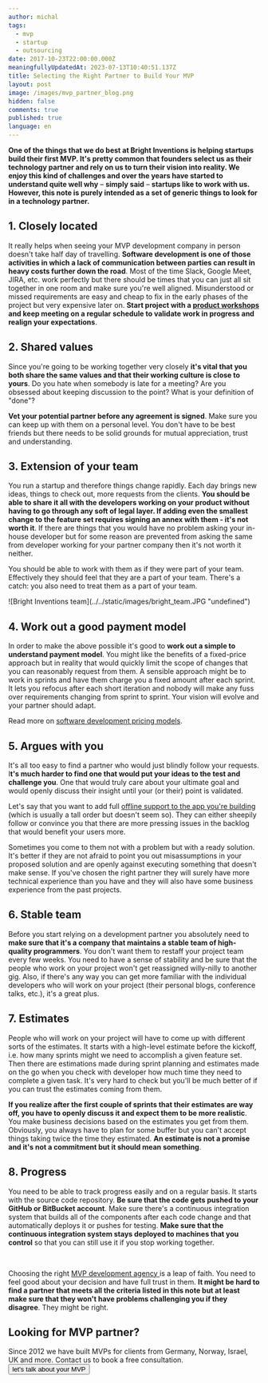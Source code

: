 ```yaml
---
author: michal
tags:
  - mvp
  - startup
  - outsourcing
date: 2017-10-23T22:00:00.000Z
meaningfullyUpdatedAt: 2023-07-13T10:40:51.137Z
title: Selecting the Right Partner to Build Your MVP
layout: post
image: /images/mvp_partner_blog.png
hidden: false
comments: true
published: true
language: en
---
```

**One of the things that we do best at Bright Inventions is helping startups build their first MVP. It's pretty common that founders select us as their technology partner and rely on us to turn their vision into reality. We enjoy this kind of challenges and over the years have started to understand quite well why** – **simply said** – **startups like to work with us. However, this note is purely intended as a set of generic things to look for in a technology partner.**

<EbookDynamic sectionTitle='Read the ultimate MVP guide' ebookName='From-MVP-to-a-Final-Product.pdf' ebookDescription='Download the free MVP guide and get ready to build a successful products starting from MVP. Get your copy now!' ebookImage='/images/mvp_ebook_cover.png' ebookAlt='ebook MVP cover' />

## 1. Closely located

It really helps when seeing your MVP development company in person doesn't take half day of travelling. **Software development is one of those activities in which a lack of communication between parties can result in heavy costs further down the road**. Most of the time Slack, Google Meet, JIRA, etc. work perfectly but there should be times that you can just all sit together in one room and make sure you're well aligned. Misunderstood or missed requirements are easy and cheap to fix in the early phases of the project but very expensive later on. **Start project with a [product workshops](/our-areas/product-workshops/) and keep meeting on a regular schedule to validate work in progress and realign your expectations**. 

## 2. Shared values

Since you're going to be working together very closely **it's vital that you both share the same values and that their working culture is close to yours**. Do you hate when somebody is late for a meeting? Are you obsessed about keeping discussion to the point? What is your definition of "done"? 

**Vet your potential partner before any agreement is signed**. Make sure you can keep up with them on a personal level. You don't have to be best friends but there needs to be solid grounds for mutual appreciation, trust and understanding.

## 3. Extension of your team

You run a startup and therefore things change rapidly. Each day brings new ideas, things to check out, more requests from the clients. **You should be able to share it all with the developers working on your product without having to go through any soft of legal layer. If adding even the smallest change to the feature set requires signing an annex with them - it's not worth it**. If there are things that you would have no problem asking your in-house developer but for some reason are prevented from asking the same from developer working for your partner company then it's not worth it neither.

You should be able to work with them as if they were part of your team. Effectively they should feel that they are a part of your team. There's a catch: you also need to treat them as a part of your team.

<div className="image">![Bright Inventions team](../../static/images/bright_team.JPG "undefined")</div>

## 4. Work out a good payment model

In order to make the above possible it's good to **work out a simple to understand payment model**. You might like the benefits of a fixed-price approach but in reality that would quickly limit the scope of changes that you can reasonably request from them. A sensible approach might be to work in sprints and have them charge you a fixed amount after each sprint. It lets you refocus after each short iteration and nobody will make any fuss over requirements changing from sprint to sprint. Your vision will evolve and your partner should adapt. 

Read more on [software development pricing models](/blog/pros-and-cons-of-software-development-pricing-models).

## 5. Argues with you

It's all too easy to find a partner who would just blindly follow your requests. I**t's much harder to find one that would put your ideas to the test and challenge you**. One that would truly care about your ultimate goal and would openly discuss their insight until your (or their) point is validated. 

Let's say that you want to add full [offline support to the app you're building](/blog/offline-first-app-guide-for-startups-app-owners-case-studies/) (which is usually a tall order but doesn't seem so). They can either sheepily follow or convince you that there are more pressing issues in the backlog that would benefit your users more. 

Sometimes you come to them not with a problem but with a ready solution. It's better if they are not afraid to point you out misassumptions in your proposed solution and are openly against executing something that doesn't make sense. If you've chosen the right partner they will surely have more technical experience than you have and they will also have some business experience from the past projects.

## 6. Stable team

Before you start relying on a development partner you absolutely need to **make sure that it's a company that maintains a stable team of high-quality programmers**. You don't want them to restaff your project team every few weeks. You need to have a sense of stability and be sure that the people who work on your project won't get reassigned willy-nilly to another gig. Also, if there's any way you can get more familiar with the individual developers who will work on your project (their personal blogs, conference talks, etc.), it's a great plus.

## 7. Estimates

People who will work on your project will have to come up with different sorts of the estimates. It starts with a high-level estimate before the kickoff, i.e. how many sprints might we need to accomplish a given feature set. Then there are estimations made during sprint planning and estimates made on the go when you check with developer how much time they need to complete a given task. It's very hard to check but you'll be much better of if you can trust the estimates coming from them. 

**If you realize after the first couple of sprints that their estimates are way off, you have to openly discuss it and expect them to be more realistic**. You make business decisions based on the estimates you get from them. Obviously, you always have to plan for some buffer but you can't accept things taking twice the time they estimated. **An estimate is not a promise and it's not a commitment but it should mean something**.

## 8. Progress

You need to be able to track progress easily and on a regular basis. It starts with the source code repository. **Be sure that the code gets pushed to your GitHub or BitBucket account**. Make sure there's a continuous integration system that builds all of the components after each code change and that automatically deploys it or pushes for testing. **Make sure that the continuous integration system stays deployed to machines that you control** so that you can still use it if you stop working together.

<br/>

Choosing the right [MVP development agency ](/our-areas/mvp-development)is a leap of faith. You need to feel good about your decision and have full trust in them. **It might be hard to find a partner that meets all the criteria listed in this note but at least make sure that they won't have problems challenging you if they disagree**. They might be right.

<div className="block-button"><h2>Looking for MVP partner?</h2><div>Since 2012 we have built MVPs for clients from Germany, Norway, Israel, UK and more. Contact us to book a free consultation.</div><a href="/our-areas/mvp-development/"><button>let's talk about your MVP</button></a></div>
